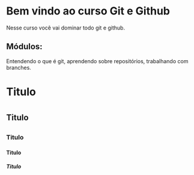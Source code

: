 # Bem vindo ao curso Git e Github

Nesse curso você vai dominar todo git e github.

 ## Módulos:
 Entendendo o que é git, aprendendo sobre repositórios, trabalhando com branches.
 

 # Titulo <h1>

 ## Titulo <h2>

 ### Titulo <h3>

 #### Titulo <h4>

 ##### Titulo <h5>
 
